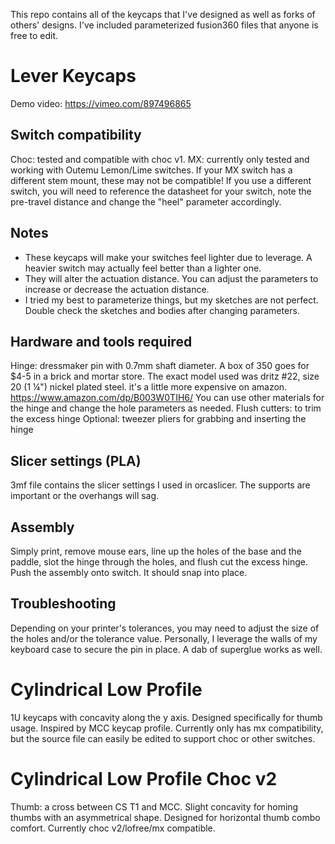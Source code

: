 This repo contains all of the keycaps that I've designed as well as forks of others' designs.
I've included parameterized fusion360 files that anyone is free to edit.

# Lever Keycaps
Demo video: https://vimeo.com/897496865

## Switch compatibility
Choc: tested and compatible with choc v1.
MX: currently only tested and working with Outemu Lemon/Lime switches. If your MX switch has a different stem mount, these may not be compatible!
If you use a different switch, you will need to reference the datasheet for your switch, note the pre-travel distance and change the "heel" parameter accordingly.
    
## Notes
- These keycaps will make your switches feel lighter due to leverage. A heavier switch may actually feel better than a lighter one.
- They will alter the actuation distance. You can adjust the parameters to increase or decrease the actuation distance.
- I tried my best to parameterize things, but my sketches are not perfect. Double check the sketches and bodies after changing parameters.

## Hardware and tools required 
Hinge: dressmaker pin with 0.7mm shaft diameter. A box of 350 goes for $4-5 in a brick and mortar store. The exact model used was dritz #22, size 20 (1 ¼") nickel plated steel. it's a little more expensive on amazon. https://www.amazon.com/dp/B003W0TIH6/
You can use other materials for the hinge and change the hole parameters as needed.
Flush cutters: to trim the excess hinge
Optional: tweezer pliers for grabbing and inserting the hinge

## Slicer settings (PLA)
3mf file contains the slicer settings I used in orcaslicer.
The supports are important or the overhangs will sag.

## Assembly
Simply print, remove mouse ears, line up the holes of the base and the paddle, slot the hinge through the holes, and flush cut the excess hinge. Push the assembly onto switch. It should snap into place.

## Troubleshooting
Depending on your printer's tolerances, you may need to adjust the size of the holes and/or the tolerance value. 
Personally, I leverage the walls of my keyboard case to secure the pin in place. A dab of superglue works as well.

# Cylindrical Low Profile
1U keycaps with concavity along the y axis. Designed specifically for thumb usage. Inspired by MCC keycap profile.
Currently only has mx compatibility, but the source file can easily be edited to support choc or other switches.

# Cylindrical Low Profile Choc v2
Thumb: a cross between CS T1 and MCC. Slight concavity for homing thumbs with an asymmetrical shape. Designed for horizontal thumb combo comfort.
Currently choc v2/lofree/mx compatible.
